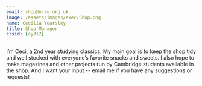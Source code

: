 ```yaml
---
email: shop@ecsu.org.uk
image: /assets/images/exec/Shop.png
name: Cecilia Yearsley
title: Shop Manager
crsid: [cy312]
---
```

I’m Ceci, a 2nd year studying classics. My main goal is to keep the shop tidy and well stocked with everyone’s favorite snacks and sweets. I also hope to make magazines and other projects run by Cambridge students available in the shop. And I want your input -- email me if you have any suggestions or requests!